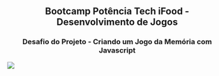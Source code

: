 <h2 align="center"> Bootcamp Potência Tech iFood - Desenvolvimento de Jogos </h2>

<h3 align="center"> Desafio do Projeto - Criando um Jogo da Memória com Javascript </h3>

<a href="https://alderj.github.io/jogo-da-memoria-com-emojis/"> <img src="https://github.com/joaocastelo1/Jogo-Memoria-Emojis-JavaScript/assets/70186314/0daeb7bb-ea7e-4f4a-89c4-daae5b365e6a?raw=true" /> </a>
